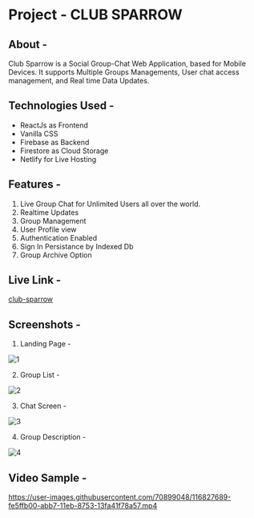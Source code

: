 # Project - CLUB SPARROW

## About -
Club Sparrow is a Social Group-Chat Web Application, based for Mobile Devices. 
It supports Multiple Groups Managements, User chat access management, and Real time Data Updates.

## Technologies Used - 
- ReactJs as Frontend
- Vanilla CSS
- Firebase as Backend
- Firestore as Cloud Storage
- Netlify for Live Hosting

## Features - 
1. Live Group Chat for Unlimited Users all over the world.
2. Realtime Updates
3. Group Management
4. User Profile view
5. Authentication Enabled
6. Sign In Persistance by Indexed Db
7. Group Archive Option


## Live Link - 
[club-sparrow](https://club-sparrow.netlify.app/)

## Screenshots - 
1. Landing Page - 

![1](https://user-images.githubusercontent.com/70899048/116827630-a1644500-abb7-11eb-9158-5f062f2d6a76.JPG)


2. Group List -

![2](https://user-images.githubusercontent.com/70899048/116827631-a1644500-abb7-11eb-8c90-712a131b5d75.JPG)

3. Chat Screen -

![3](https://user-images.githubusercontent.com/70899048/116827632-a1fcdb80-abb7-11eb-95a5-de259012169b.JPG)

4. Group Description -

![4](https://user-images.githubusercontent.com/70899048/116827628-a0331800-abb7-11eb-8d0a-7ee8d89c4496.JPG)

## Video Sample -
https://user-images.githubusercontent.com/70899048/116827689-fe5ffb00-abb7-11eb-8753-13fa41f78a57.mp4
